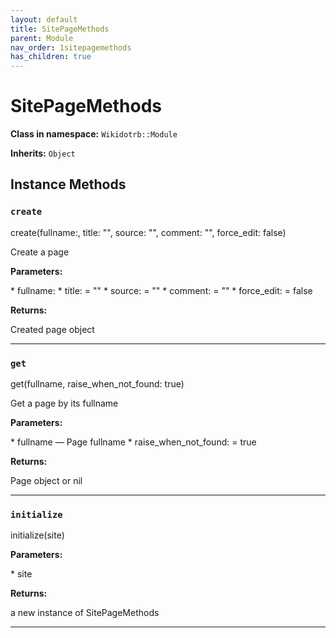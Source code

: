 ```yaml
---
layout: default
title: SitePageMethods
parent: Module
nav_order: 1sitepagemethods
has_children: true
---
```


# SitePageMethods

**Class in namespace:** `Wikidotrb::Module`

**Inherits:** `Object`

## Instance Methods

### `create`

<div class="method-signature">create(fullname:, title: "", source: "", comment: "", force_edit: false)</div>

Create a page

**Parameters:**

<div class="method-parameters">
* <span class="parameter-name">fullname:</span>
* <span class="parameter-name">title:</span> = ""
* <span class="parameter-name">source:</span> = ""
* <span class="parameter-name">comment:</span> = ""
* <span class="parameter-name">force_edit:</span> = false
</div>

**Returns:**

Created page object

---

### `get`

<div class="method-signature">get(fullname, raise_when_not_found: true)</div>

Get a page by its fullname

**Parameters:**

<div class="method-parameters">
* <span class="parameter-name">fullname</span> — Page fullname
* <span class="parameter-name">raise_when_not_found:</span> = true
</div>

**Returns:**

Page object or nil

---

### `initialize`

<div class="method-signature">initialize(site)</div>

**Parameters:**

<div class="method-parameters">
* <span class="parameter-name">site</span>
</div>

**Returns:**

a new instance of SitePageMethods

---

